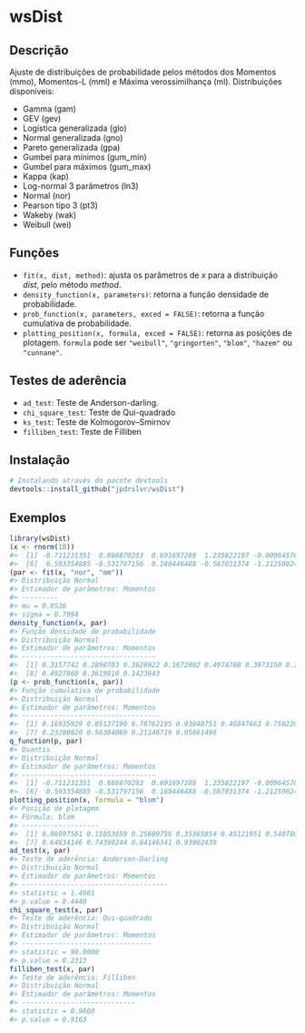 # wsDist

## Descrição

Ajuste de distribuições de probabilidade pelos métodos dos Momentos (mmo), Momentos-L (mml) e Máxima verossimilhança (ml).
Distribuições disponíveis:

  - Gamma (gam)
  - GEV (gev)
  - Logística generalizada (glo)
  - Normal generalizada (gno)
  - Pareto generalizada (gpa)
  - Gumbel para mínimos (gum_min)
  - Gumbel para máximos (gum_max)
  - Kappa (kap)
  - Log-normal 3 parâmetros (ln3)
  - Normal (nor)
  - Pearson tipo 3 (pt3)
  - Wakeby (wak)
  - Weibull (wei)
  
## Funções
  - `fit(x, dist, method)`: ajusta os parâmetros de *x* para a distribuição *dist*, pelo método *method*. 
  - `density_function(x, parameters)`: retorna a função densidade de probabilidade.
  - `prob_function(x, parameters, exced = FALSE)`: retorna a função cumulativa de probabilidade.
  - `plotting_position(x, formula, exced = FALSE)`: retorna as posições de plotagem. `formula` pode ser `"weibull"`, `"gringorten"`, `"blom"`, `"hazem"` ou `"cunnane"`.


## Testes de aderência
 - `ad_test`: Teste de Anderson-darling.
 - `chi_square_test`: Teste de Qui-quadrado
 - `ks_test`: Teste de Kolmogorov–Smirnov
 - `filliben_test`: Teste de Filliben
  

## Instalação

``` r
# Instalando através do pacote devtools
devtools::install_github("jpdrslvr/wsDist")
```

## Exemplos
``` r
library(wsDist)
(x <- rnorm(10))
#>  [1] -0.711231351  0.886870283  0.691697288  1.235822197 -0.009645704
#>  [6]  0.593354885 -0.531797156  0.180446488 -0.587031374 -1.212590241
(par <- fit(x, "nor", "mm"))
#> Distribuição Normal
#> Estimador de parâmetros: Momentos
#> --------- 
#> mu = 0.0536
#> sigma = 0.7994
density_function(x, par)
#> Função densidade de probabilidade
#> Distribuição Normal
#> Estimador de parâmetros: Momentos
#> --------------------------------- 
#>  [1] 0.3157742 0.2898703 0.3628922 0.1672002 0.4974708 0.3973150 0.3816755
#>  [8] 0.4927860 0.3619810 0.1423643
(p <- prob_function(x, par))
#> Função cumulativa de probabilidade
#> Distribuição Normal
#> Estimador de parâmetros: Momentos
#> ---------------------------------- 
#>  [1] 0.16935929 0.85137190 0.78762195 0.93040751 0.46847663 0.75022007
#>  [7] 0.23200820 0.56304069 0.21146719 0.05661498
q_function(p, par)
#> Quantis
#> Distribuição Normal
#> Estimador de parâmetros: Momentos
#> --------------------------------- 
#>  [1] -0.711231351  0.886870283  0.691697288  1.235822197 -0.009645704
#>  [6]  0.593354885 -0.531797156  0.180446488 -0.587031374 -1.212590241
plotting_position(x, formula = "blom")
#> Posição de plotagem
#> Fórmula: blom
#> ------------------- 
#>  [1] 0.06097561 0.15853659 0.25609756 0.35365854 0.45121951 0.54878049
#>  [7] 0.64634146 0.74390244 0.84146341 0.93902439
ad_test(x, par)
#> Teste de aderência: Anderson-Darling
#> Distribuição Normal
#> Estimador de parâmetros: Momentos
#> ------------------------------------ 
#> statistic = 1.4981
#> p.value = 0.4440
chi_square_test(x, par)
#> Teste de aderência: Qui-quadrado
#> Distribuição Normal
#> Estimador de parâmetros: Momentos
#> -------------------------------- 
#> statistic = 90.0000
#> p.value = 0.2313
filliben_test(x, par)
#> Teste de aderência: Filliben
#> Distribuição Normal
#> Estimador de parâmetros: Momentos
#> ---------------------------- 
#> statistic = 0.9880
#> p.value = 0.9163
```
